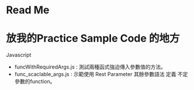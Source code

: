 # Read Me
# 放我的Practice Sample Code 的地方

Javascript
 - funcWithRequiredArgs.js : 測試兩種函式強迫傳入參數值的方法。
 - func_scaclable_args.js : 示範使用 Rest Parameter 其餘參數語法 定義 不定參數的function。